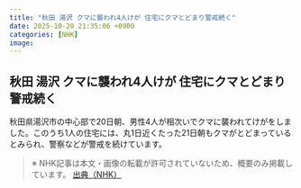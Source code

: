 ```yaml
---
title: "秋田 湯沢 クマに襲われ4人けが 住宅にクマとどまり警戒続く"
date: 2025-10-20 21:35:06 +0900
categories: [NHK]
image: 
---
```

## 秋田 湯沢 クマに襲われ4人けが 住宅にクマとどまり警戒続く

秋田県湯沢市の中心部で20日朝、男性4人が相次いでクマに襲われてけがをしました。このうち1人の住宅には、丸1日近くたった21日朝もクマがとどまっているとみられ、警察などが警戒を続けています。

> ※ NHK記事は本文・画像の転載が許可されていないため、概要のみ掲載しています。
[出典（NHK）](http://www3.nhk.or.jp/news/html/20251021/k10014954281000.html)
